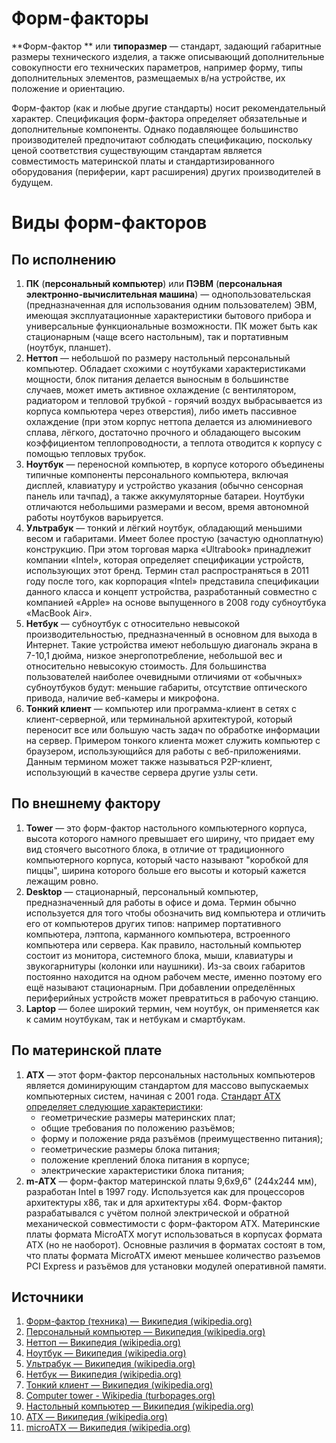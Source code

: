 # Форм-факторы 
**Форм-фактор ** или **типоразмер** — стандарт, задающий габаритные размеры технического изделия, а также описывающий дополнительные совокупности его технических параметров, например форму, типы дополнительных элементов, размещаемых в/на устройстве, их положение и ориентацию.

Форм-фактор (как и любые другие стандарты) носит рекомендательный характер. Спецификация форм-фактора определяет обязательные и дополнительные компоненты. Однако подавляющее большинство производителей предпочитают соблюдать спецификацию, поскольку ценой соответствия существующим стандартам является совместимость материнской платы и стандартизированного оборудования (периферии, карт расширения) других производителей в будущем.

# Виды форм-факторов
## По исполнению
  1. **ПК** (**персональный компьютер**) или **ПЭВМ** (**персональная электронно-вычислительная машина**) — однопользовательская (предназначенная для использования одним пользователем) ЭВМ, имеющая эксплуатационные характеристики бытового прибора и универсальные функциональные возможности. ПК может быть как стационарным (чаще всего настольным), так и портативным (ноутбук, планшет).
  2. **Неттоп**  — небольшой по размеру настольный персональный компьютер. Обладает схожими с ноутбуками характеристиками мощности, блок питания делается выносным в большинстве случаев, может иметь активное охлаждение (с вентилятором, радиатором и тепловой трубкой - горячий воздух выбрасывается из корпуса компьютера через отверстия), либо иметь пассивное охлаждение (при этом корпус неттопа делается из алюминиевого сплава, лёгкого, достаточно прочного и обладающего высоким коэффициентом теплопроводности, а теплота отводится к корпусу с помощью тепловых трубок.
  3. **Ноутбук** — переносной компьютер, в корпусе которого объединены типичные компоненты персонального компьютера, включая дисплей, клавиатуру и устройство указания (обычно сенсорная панель или тачпад), а также аккумуляторные батареи. Ноутбуки отличаются небольшими размерами и весом, время автономной работы ноутбуков варьируется.
  4. **Ультрабук**  — тонкий и лёгкий ноутбук, обладающий меньшими весом и габаритами. Имеет более простую (зачастую одноплатную) конструкцию. При этом торговая марка «Ultrabook» принадлежит компании «Intel», которая определяет спецификации устройств, использующих этот бренд. Термин стал распространяться в 2011 году после того, как корпорация «Intel» представила спецификации данного класса и концепт устройства, разработанный совместно с компанией «Apple» на основе выпущенного в 2008 году субноутбука «MacBook Air».
  5. **Нетбук**  — субноутбук с относительно невысокой производительностью, предназначенный в основном для выхода в Интернет. Такие устройства имеют небольшую диагональ экрана в 7-10,1 дюйма, низкое энергопотребление, небольшой вес и относительно невысокую стоимость. Для большинства пользователей наиболее очевидными отличиями от «обычных» субноутбуков будут: меньшие габариты, отсутствие оптического привода, наличие веб-камеры и микрофона.
  6. **Тонкий клиент** — компьютер или программа-клиент в сетях с клиент-серверной, или терминальной архитектурой, который переносит все или большую часть задач по обработке информации на сервер. Примером тонкого клиента может служить компьютер с браузером, использующийся для работы с веб-приложениями. Данным термином может также называться P2P-клиент, использующий в качестве сервера другие узлы сети.
 ## По внешнему фактору
  1. **Tower** — это форм-фактор настольного компьютерного корпуса, высота которого намного превышает его ширину, что придает ему вид стоячего высотного блока, в отличие от традиционного компьютерного корпуса, который часто называют "коробкой для пиццы", ширина которого больше его высоты и который кажется лежащим ровно.
  1. **Desktop** —  стационарный, персональный компьютер, предназначенный для работы в офисе и дома. Термин обычно используется для того чтобы обозначить вид компьютера и отличить его от компьютеров других типов: например портативного компьютера, лэптопа, карманного компьютера, встроенного компьютера или сервера. Как правило, настольный компьютер состоит из монитора, системного блока, мыши, клавиатуры и звукогарнитуры (колонки или наушники). Из-за своих габаритов постоянно находится на одном рабочем месте, именно поэтому его ещё называют стационарным. При добавлении определённых периферийных устройств может превратиться в рабочую станцию.
  2. **Laptop** — более широкий термин, чем ноутбук, он применяется как к самим ноутбукам, так и нетбукам и смартбукам.
## По материнской плате
1. **ATX** — этот форм-фактор персональных настольных компьютеров является доминирующим стандартом для массово выпускаемых компьютерных систем, начиная с 2001 года.
   <u>Стандарт ATX определяет следующие характеристики</u>:
   - геометрические размеры материнских плат;
   - общие требования по положению разъёмов;
   - форму и положение ряда разъёмов (преимущественно питания);
   - геометрические размеры блока питания;
   - положение креплений блока питания в корпусе;
   - электрические характеристики блока питания;
2. **m-ATX** — форм-фактор материнской платы 9,6х9,6" (244х244 мм), разработан Intel в 1997 году. Используется как для процессоров архитектуры x86, так и для архитектуры x64. Форм-фактор разрабатывался с учётом полной электрической и обратной механической совместимости с форм-фактором ATX. Материнские платы формата MicroATX могут использоваться в корпусах формата ATX (но не наоборот). Основные различия в форматах состоят в том, что платы формата MicroATX имеют меньшее количество разъемов PCI Express и разъёмов для установки модулей оперативной памяти.


## Источники

1. [Форм-фактор (техника) — Википедия (wikipedia.org)](https://ru.wikipedia.org/wiki/Форм-фактор_(техника))
2. [Персональный компьютер — Википедия (wikipedia.org)](https://ru.wikipedia.org/wiki/Персональный_компьютер)
3. [Неттоп — Википедия (wikipedia.org)](https://ru.wikipedia.org/wiki/Неттоп)
4. [Ноутбук — Википедия (wikipedia.org)](https://ru.wikipedia.org/wiki/Ноутбук)
5. [Ультрабук — Википедия (wikipedia.org)](https://ru.wikipedia.org/wiki/Ультрабук)
6. [Нетбук — Википедия (wikipedia.org)](https://ru.wikipedia.org/wiki/Нетбук)
7. [Тонкий клиент — Википедия (wikipedia.org)](https://ru.wikipedia.org/wiki/Тонкий_клиент)
8. [Computer tower - Wikipedia (turbopages.org)](https://translated.turbopages.org/proxy_u/en-ru.ru.35752047-65872440-18a365c8-74722d776562/https/en.wikipedia.org/wiki/Computer_tower)
9. [Настольный компьютер — Википедия (wikipedia.org)](https://ru.wikipedia.org/wiki/Настольный_компьютер)
10. [ATX — Википедия (wikipedia.org)](https://ru.wikipedia.org/wiki/ATX)
11. [microATX — Википедия (wikipedia.org)](https://ru.wikipedia.org/wiki/MicroATX)
